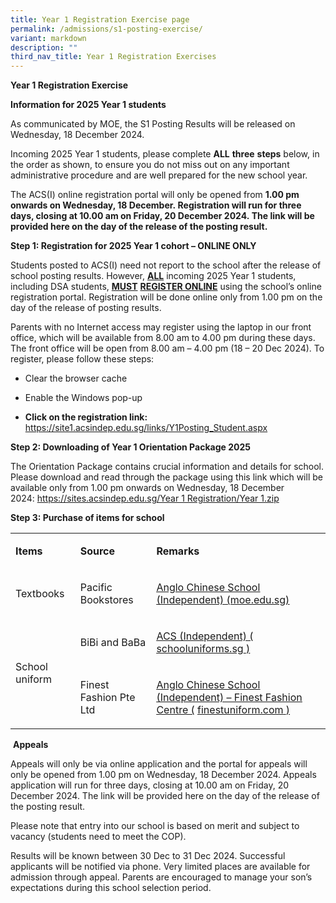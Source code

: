```yaml
---
title: Year 1 Registration Exercise page
permalink: /admissions/s1-posting-exercise/
variant: markdown
description: ""
third_nav_title: Year 1 Registration Exercises
---
```

<p><strong>Year 1 Registration Exercise</strong></p>
<p><strong>Information for 2025 Year 1 students</strong></p>
<p>As communicated by MOE, the S1 Posting Results will be released&nbsp;on Wednesday, 18 December 2024.&nbsp;</p>
<p>Incoming 2025 Year 1 students, please complete&nbsp;<strong>ALL</strong>&nbsp;<strong>three</strong>&nbsp;<strong>steps</strong>&nbsp;below, in the order as shown, to ensure you do not miss out on any important administrative procedure and are well prepared for the new school year.&nbsp;</p>
<p>The ACS(I) online registration portal will only be opened from&nbsp;<strong>1.00 pm onwards&nbsp;on Wednesday, 18 December.&nbsp;Registration will run for three days, closing at 10.00 am on&nbsp;Friday, 20 December 2024.&nbsp;The link will be provided here on the day of the release of the posting result.</strong>&nbsp;</p>
<p><strong>Step 1: Registration for 2025 Year 1 cohort – ONLINE ONLY</strong></p>
<p>Students posted to ACS(I) need not report to the school after the release of school posting results. However,&nbsp;<strong><u>ALL</u></strong>&nbsp;incoming 2025 Year 1 students, including DSA students,&nbsp;<strong><u>MUST</u></strong>&nbsp;<strong><u>REGISTER ONLINE</u></strong>&nbsp;using the school’s online registration portal. Registration will be done online only from 1.00 pm on the day of the release of posting results.&nbsp;</p>
<p>Parents with no Internet access may register using the laptop in our front office, which will be available from 8.00 am to 4.00 pm during these days. The front office will be open from 8.00 am – 4.00 pm (18 – 20 Dec 2024). To register, please follow these steps:</p>
<ul data-tight="true">
<li>
<p>Clear the browser cache</p>
</li>
<li>
<p>Enable the Windows pop-up</p>
</li>
<li>
<p><strong>Click on the registration link: </strong><a rel="noopener" target="_blank" href="https://site1.acsindep.edu.sg/links/Y1Posting_Student.aspx">https://site1.acsindep.edu.sg/links/Y1Posting_Student.aspx</a></p>
</li>
</ul>
<p><strong>Step 2: Downloading of Year 1 Orientation Package 2025</strong></p>
<p>The Orientation Package contains crucial information and details for school. Please download and read through the package using this link which will be available only from 1.00 pm onwards on&nbsp;Wednesday, 18 December 2024:&nbsp;<a rel="noopener" target="_blank" href="https://sites.acsindep.edu.sg/Year%201%20Registration/Year%201.zip">https://sites.acsindep.edu.sg/Year 1 Registration/Year 1.zip</a></p>
<p><strong>Step 3: Purchase of items for school</strong>&nbsp;</p>
<table><colgroup> <col> <col> <col> </colgroup>
<tbody>
<tr>
<td rowspan="1" colspan="1">
<p><strong>Items</strong></p>
</td>
<td rowspan="1" colspan="1">
<p><strong>Source</strong></p>
</td>
<td rowspan="1" colspan="1">
<p><strong>Remarks</strong></p>
</td>
</tr>
<tr>
<td rowspan="1" colspan="1">
<p>Textbooks</p>
</td>
<td rowspan="1" colspan="1">
<p>Pacific Bookstores</p>
</td>
<td rowspan="1" colspan="1">
<p><a rel="noopener noreferrer nofollow" target="_blank" href="https://www.acsindep.moe.edu.sg/for-students/textbook/"><u>Anglo Chinese School (Independent) (moe.edu.sg)</u></a></p>
</td>
</tr>
<tr>
<td rowspan="2" colspan="1">
<p>School uniform</p>
</td>
<td rowspan="1" colspan="1">
<p>BiBi and BaBa</p>
</td>
<td rowspan="1" colspan="1">
<p><a rel="noopener noreferrer nofollow" target="_blank" href="https://www.schooluniforms.sg/acs-independent-11"><u>ACS (Independent) (</u></a> <a rel="noopener noreferrer nofollow" target="_blank" href="https://www.acsindep.moe.edu.sg/for-students/textbook/"><u>schooluniforms.sg</u> </a><a rel="noopener noreferrer nofollow" target="_blank" href="https://www.schooluniforms.sg/acs-independent-11"><u>)</u></a></p>
</td>
</tr>
<tr>
<td rowspan="1" colspan="1">
<p>Finest Fashion Pte Ltd</p>
</td>
<td rowspan="1" colspan="1">
<p><a rel="noopener noreferrer nofollow" target="_blank" href="https://finestuniform.com/collections/anglo-chinese-secondary-school"><u>Anglo Chinese School (Independent) – Finest Fashion Centre (</u></a> <a rel="noopener noreferrer nofollow" target="_blank" href="https://www.acsindep.moe.edu.sg/for-students/textbook/"><u>finestuniform.com</u> </a><a rel="noopener noreferrer nofollow" target="_blank" href="https://finestuniform.com/collections/anglo-chinese-secondary-school"><u>)</u></a></p>
</td>
</tr>
</tbody>
</table>
<p>&nbsp;<strong>Appeals</strong></p>
<p>Appeals will only be via online application and the portal for appeals will only be opened from 1.00 pm on&nbsp;Wednesday, 18 December 2024.&nbsp;Appeals application will run for three days, closing at 10.00 am on&nbsp;Friday, 20 December 2024.&nbsp;The link will be provided here on the day of the release of the posting result.&nbsp;</p>
<p>Please note that entry into our school is based on merit and subject to vacancy (students need to meet the COP).&nbsp;</p>
<p>Results will be known between 30 Dec to 31 Dec 2024. Successful applicants will be notified via phone. Very limited places are available for admission through appeal. Parents are encouraged to manage your son’s expectations during this school selection period.</p>